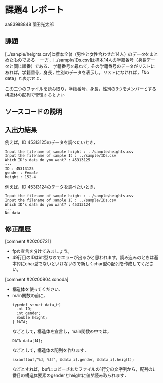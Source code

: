 # 課題4 レポート

aa83988848 薗田光太郎

## 課題

[../sample/heights.csv]は標本全体（男性と女性合わせた14人）のデータをまとめたものである．
一方，[../sample/IDs.csv]は標本14人の学籍番号（身長データと同じ順番）である．
学籍番号を尋ねて，その学籍番号のデータがリストにあれば，学籍番号，身長，性別のデータを表示し，リストになければ，「No data」と表示せよ．

この二つのファイルを読み取り，学籍番号，身長，性別の3つをメンバーとする構造体の配列で管理するとよい．

## ソースコードの説明


## 入出力結果

例えば，ID 45313125のデータを調べたいとき，

```
Input the filename of sample height : ../sample/heights.csv
Input the filename of sample ID : ../sample/IDs.csv
Which ID's data do you want? : 45313125
---
ID : 45313125
gender : Female
height : 152.4
```

例えば，ID 45313124のデータを調べたいとき，

```
Input the filename of sample height : ../sample/heights.csv
Input the filename of sample ID : ../sample/IDs.csv
Which ID's data do you want? : 45313124
---
No data
```

## 修正履歴
[comment #20200721]
- fpの宣言を分けてみましょう。
- 49行目のIDはint型なのでエラーが出るかと思われます。読み込みのときは基本的にchar型でないといけないので新しくchar型の配列を作成してください。

[comment #20200804 sonoda]
- 構造体を使ってください．
- main関数の前に，
  ```
  typedef struct data_t{
    int ID;
    int gender;
    double height;
  } DATA;
  ```
  などとして，構造体を宣言し，main関数の中では，
  ```
  DATA data[14];
  ```
  などとして，構造体の配列を作ります．
  ```
  sscanf(buf,"%d, %lf", &data[i].gender, &data[i].height);
  ```
  などとすれば，bufにコピーされたファイルの1行分の文字列から，配列の`i`番目の構造体要素のgenderとheightに値が読み取られます．
